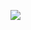![](http://www.plantuml.com/plantuml/proxy?src=https://raw.githubusercontent.com/louiskimlevu/fullstackopen/main/part0/04_new_note_diagram.puml)
